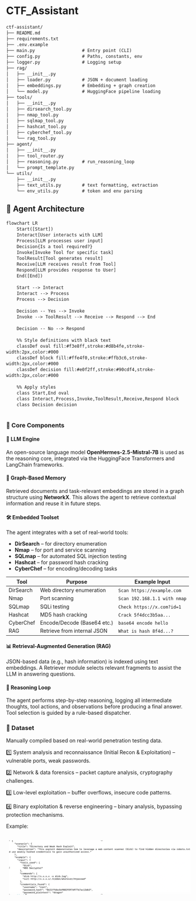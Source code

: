 # CTF_Assistant

```
ctf-assistant/
├── README.md
├── requirements.txt
├── .env.example
├── main.py                  # Entry point (CLI)
├── config.py                # Paths, constants, env
├── logger.py                # Logging setup
├── rag/
│   ├── __init__.py
│   ├── loader.py            # JSON + document loading
│   ├── embeddings.py        # Embedding + graph creation
│   └── model.py             # HuggingFace pipeline loading
├── tools/
│   ├── __init__.py
│   ├── dirsearch_tool.py
│   ├── nmap_tool.py
│   ├── sqlmap_tool.py
│   ├── hashcat_tool.py
│   ├── cyberchef_tool.py
│   └── rag_tool.py
├── agent/
│   ├── __init__.py
│   ├── tool_router.py
│   ├── reasoning.py         # run_reasoning_loop
│   └── prompt_template.py
└── utils/
    ├── __init__.py
    ├── text_utils.py        # text formatting, extraction
    └── env_utils.py         # token and env parsing
```
## 🧩 Agent Architecture
```mermaid
flowchart LR
    Start([Start])
    Interact[User interacts with LLM]
    Process[LLM processes user input]
    Decision{Is a tool required?}
    Invoke[Invoke Tool for specific task]
    ToolResult[Tool generates result]
    Receive[LLM receives result from Tool]
    Respond[LLM provides response to User]
    End([End])

    Start --> Interact
    Interact --> Process
    Process --> Decision

    Decision -- Yes --> Invoke
    Invoke --> ToolResult --> Receive --> Respond --> End

    Decision -- No --> Respond

    %% Style definitions with black text
    classDef oval fill:#f3e8ff,stroke:#d8b4fe,stroke-width:2px,color:#000
    classDef block fill:#ffe4f0,stroke:#ffb3c6,stroke-width:2px,color:#000
    classDef decision fill:#e0f2ff,stroke:#90cdf4,stroke-width:2px,color:#000

    %% Apply styles
    class Start,End oval
    class Interact,Process,Invoke,ToolResult,Receive,Respond block
    class Decision decision


```


### 🔹 Core Components

#### 🧠 LLM Engine  
An open-source language model **OpenHermes-2.5-Mistral-7B** is used as the reasoning core, integrated via the HuggingFace Transformers and LangChain frameworks.

#### 🧾 Graph-Based Memory  
Retrieved documents and task-relevant embeddings are stored in a graph structure using **NetworkX**. This allows the agent to retrieve contextual information and reuse it in future steps.

#### 🛠️ Embedded Toolset  
The agent integrates with a set of real-world tools:
- **DirSearch** – for directory enumeration  
- **Nmap** – for port and service scanning  
- **SQLmap** – for automated SQL injection testing  
- **Hashcat** – for password hash cracking  
- **CyberChef** – for encoding/decoding tasks

| Tool       | Purpose                          | Example Input                  |
|------------|----------------------------------|--------------------------------|
| DirSearch  | Web directory enumeration        | `Scan https://example.com`     |
| Nmap       | Port scanning                    | `Scan 192.168.1.1 with nmap`   |
| SQLmap     | SQLi testing                     | `Check https://x.com?id=1`     |
| Hashcat    | MD5 hash cracking                | `Crack 5f4dcc3b5aa...`         |
| CyberChef  | Encode/Decode (Base64 etc.)      | `base64 encode hello`          |
| RAG        | Retrieve from internal JSON      | `What is hash 8f4d...?`        |



#### 📊 Retrieval-Augmented Generation (RAG)  
JSON-based data (e.g., hash information) is indexed using text embeddings. A Retriever module selects relevant fragments to assist the LLM in answering questions.

#### 🔄 Reasoning Loop  
The agent performs step-by-step reasoning, logging all intermediate thoughts, tool actions, and observations before producing a final answer. Tool selection is guided by a rule-based dispatcher.




### 💾 Dataset
Manually compiled based on real-world penetration testing data.

1️⃣ System analysis and reconnaissance (Initial Recon & Exploitation) – vulnerable ports, weak passwords.

2️⃣ Network & data forensics – packet capture analysis, cryptography challenges.

3️⃣ Low-level exploitation – buffer overflows, insecure code patterns.

4️⃣ Binary exploitation & reverse engineering – binary analysis, bypassing protection mechanisms.

Example:

<pre>
  <div id="header" align="center"> <img src=data/dataset_ex.png width="1000"/>
  </div>
</pre>


